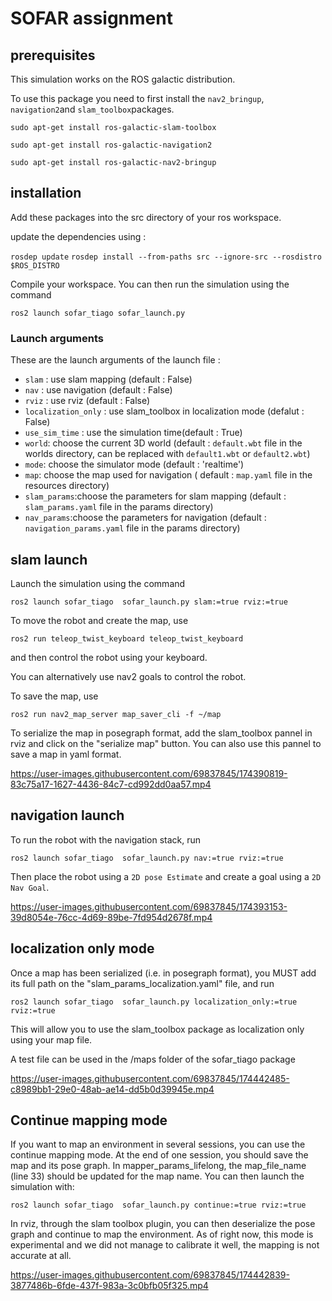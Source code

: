 # SOFAR assignment

## prerequisites 

This simulation works on the ROS galactic distribution.

To use this package you need to first install the `nav2_bringup`, `navigation2`and `slam_toolbox`packages.

`sudo apt-get install ros-galactic-slam-toolbox`

`sudo apt-get install ros-galactic-navigation2`

`sudo apt-get install ros-galactic-nav2-bringup`


## installation 

Add these packages into the src directory of your ros workspace.

update the dependencies using :

`rosdep update`
`rosdep install --from-paths src --ignore-src --rosdistro $ROS_DISTRO`

Compile your workspace.
You can then run the simulation using the command

`ros2 launch sofar_tiago sofar_launch.py`

### Launch arguments

These are the launch arguments of the launch file : 
- `slam` : use slam mapping  (default : False)
- `nav` : use navigation (default : False)
- `rviz` : use rviz (default : False)
- `localization_only` : use slam_toolbox in localization mode (defalut : False)
- `use_sim_time` : use the simulation time(default : True)
- `world`: choose the current 3D world (default : `default.wbt` file in the worlds directory, can be replaced with `default1.wbt` or `default2.wbt`)
- `mode`: choose the simulator mode (default : 'realtime')
- `map`: choose the map used for navigation ( default : `map.yaml` file in the resources directory)
- `slam_params`:choose the parameters for slam mapping (default : `slam_params.yaml` file in the params directory)
- `nav_params`:choose the parameters for navigation (default : `navigation_params.yaml` file in the params directory)

## slam launch

Launch the simulation using the command 

`ros2 launch sofar_tiago  sofar_launch.py slam:=true rviz:=true`

To move the robot and create the map, use 

`ros2 run teleop_twist_keyboard teleop_twist_keyboard`

and then control the robot using your keyboard.

You can alternatively use nav2 goals to control the robot. 

To save the map, use

`ros2 run nav2_map_server map_saver_cli -f ~/map`

To serialize the map in posegraph format, add the slam_toolbox pannel in rviz and click on the "serialize map" button. You can also use this pannel to save a map in yaml format.  



https://user-images.githubusercontent.com/69837845/174390819-83c75a17-1627-4436-84c7-cd992dd0aa57.mp4



## navigation launch

To run the robot with the navigation stack, run 

`ros2 launch sofar_tiago  sofar_launch.py nav:=true rviz:=true`

Then place the robot using a `2D pose Estimate` and create a goal using a `2D Nav Goal`.  


https://user-images.githubusercontent.com/69837845/174393153-39d8054e-76cc-4d69-89be-7fd954d2678f.mp4



## localization only mode 

Once a map has been serialized (i.e. in posegraph format), you MUST add its full path on the "slam_params_localization.yaml" file, and run 

 `ros2 launch sofar_tiago  sofar_launch.py localization_only:=true rviz:=true`
 
 This will allow you to use the slam_toolbox package as localization only using your map file. 
 
 A test file can be used in the /maps folder of the sofar_tiago package  
 

https://user-images.githubusercontent.com/69837845/174442485-c8989bb1-29e0-48ab-ae14-dd5b0d39945e.mp4
 

## Continue mapping mode

If you want to map an environment in several sessions, you can use the continue mapping mode. At the end of one session, you should save the map and its pose graph. In mapper_params_lifelong, the map_file_name (line 33) should be updated for the map name. You can then launch the simulation with:

`ros2 launch sofar_tiago  sofar_launch.py continue:=true rviz:=true`

In rviz, through the slam toolbox plugin, you can then deserialize the pose graph and continue to map the environment.
As of right now, this mode is experimental and we did not manage to calibrate it well, the mapping is not accurate at all.
 
https://user-images.githubusercontent.com/69837845/174442839-3877486b-6fde-437f-983a-3c0bfb05f325.mp4
